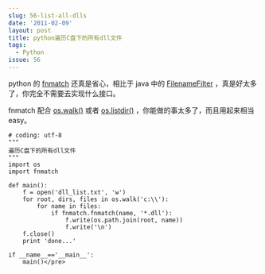 ```yaml
---
slug: 56-list-all-dlls
date: '2011-02-09'
layout: post
title: python遍历C盘下的所有dll文件
tags:
  - Python
issue: 56
---
```


python 的 [fnmatch][1] 还真是省心，相比于 java 中的 [FilenameFilter][2] ，真是好太多了，你完全不需要去实现什么接口。

fnmatch 配合 [os.walk()][3] 或者 [os.listdir()][4] ，你能做的事太多了，而且用起来相当 easy。

    # coding: utf-8
    """
    遍历C盘下的所有dll文件
    """
    import os
    import fnmatch

    def main():
        f = open('dll_list.txt', 'w')
        for root, dirs, files in os.walk('c:\\'):
            for name in files:
                if fnmatch.fnmatch(name, '*.dll'):
                    f.write(os.path.join(root, name))
                    f.write('\n')
        f.close()
        print 'done...'

    if __name__=='__main__':
        main()</pre>

[1]: http://docs.python.org/library/fnmatch.html
[2]: http://download.oracle.com/javase/1.4.2/docs/api/java/io/FilenameFilter.html
[3]: http://docs.python.org/library/os.html#os.walk
[4]: http://docs.python.org/library/os.html#os.listdir
